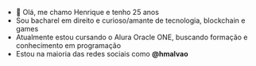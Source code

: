 - 👋 Olá, me chamo Henrique e tenho 25 anos
- Sou bacharel em direito e curioso/amante de tecnologia, blockchain e games
- Atualmente estou cursando o Alura Oracle ONE, buscando formação e conhecimento em programação
- Estou na maioria das redes sociais como **@hmalvao**
